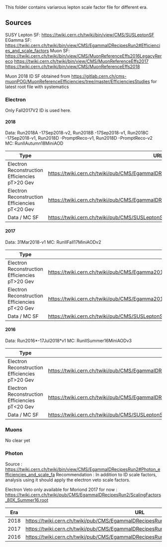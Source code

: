 This folder contains variarous lepton scale factor file for different era. 

## Sources
SUSY Lepton SF: https://twiki.cern.ch/twiki/bin/view/CMS/SUSLeptonSF
EGamma SF: https://twiki.cern.ch/twiki/bin/view/CMS/EgammaIDRecipesRun2#Efficiencies_and_scale_factors
Muon SF:
https://twiki.cern.ch/twiki/bin/view/CMS/MuonReferenceEffs2016LegacyRereco
https://twiki.cern.ch/twiki/bin/view/CMS/MuonReferenceEffs2017
https://twiki.cern.ch/twiki/bin/view/CMS/MuonReferenceEffs2018

Muon 2018 ID SF obtained from https://gitlab.cern.ch/cms-muonPOG/MuonReferenceEfficiencies/tree/master/EfficienciesStudies
for latest root file with systematics

### Electron

Only Fall2017V2 ID is used here.

#### 2018 

Data: Run2018A -17Sep2018-v2, Run2018B -17Sep2018-v1, Run2018C -17Sep2018-v1, Run2018D -PromptReco-v1, Run2018D -PromptReco-v2
MC: RunIIAutumn18MiniAOD 

 | Type                                           | URL                                                                                   | Rename file name                                | 
 | ---                                            | ----                                                                                  | ---                                             | 
 | Electron Reconstruction Efficiencies pT>20 Gev | https://twiki.cern.ch/twiki/pub/CMS/EgammaIDRecipesRun2/egammaEffi.txt_EGM2D.root     | Electron_GT20GeV_RecoSF_2017v2ID_Run2018.root   | 
 | Electron Reconstruction Efficiencies pT<20 Gev | https://twiki.cern.ch/twiki/pub/CMS/EgammaIDRecipesRun2/egammaEffi.txt_EGM2D_low.root | Electron_LT20GeV_RecoSF_2017v2ID_Run2018.root   | 
 | Data / MC SF                                   | https://twiki.cern.ch/twiki/pub/CMS/SUSLeptonSF/ElectronScaleFactors_Run2018.root     | Electron_SUSYScaleFactors_2017v2ID_Run2018.root |

#### 2017

Data: 31Mar2018-v1
MC: RunIIFall17MiniAODv2 

 | Type                                           | URL                                                                                   | Rename file name                                | 
 | ---                                            | ----                                                                                  | ---                                             | 
 | Electron Reconstruction Efficiencies pT>20 Gev | https://twiki.cern.ch/twiki/pub/CMS/Egamma2017DataRecommendations/egammaEffi.txt_EGM2D_runBCDEF_passingRECO.root |  Electron_GT20GeV_RecoSF_2017v2ID_Run2017.root   | 
 | Electron Reconstruction Efficiencies pT<20 Gev | https://twiki.cern.ch/twiki/pub/CMS/Egamma2017DataRecommendations/egammaEffi.txt_EGM2D_runBCDEF_passingRECO_lowEt.root | Electron_LT20GeV_RecoSF_2017v2ID_Run2017.root   | 
 | Data / MC SF                                   | https://twiki.cern.ch/twiki/pub/CMS/SUSLeptonSF/ElectronScaleFactors_Run2017.root | Electron_SUSYScaleFactors_2017v2ID_Run2017.root |

#### 2016

Data: Run2016*-17Jul2018*v1
MC: RunIISummer16MiniAODv3 

  | Type                                           | URL                                                                                               | Rename file name                                | 
  | ---                                            | ----                                                                                              | ---                                             | 
  | Electron Reconstruction Efficiencies pT>20 Gev | https://twiki.cern.ch/twiki/pub/CMS/EgammaIDRecipesRun2/EGM2D_BtoH_GT20GeV_RecoSF_Legacy2016.root | Electron_GT20GeV_RecoSF_2017v2ID_Run2016.root   | 
  | Electron Reconstruction Efficiencies pT<20 Gev | https://twiki.cern.ch/twiki/pub/CMS/EgammaIDRecipesRun2/EGM2D_BtoH_low_RecoSF_Legacy2016.root     | Electron_LT20GeV_RecoSF_2017v2ID_Run2016.root   | 
  | Data / MC SF                                   | https://twiki.cern.ch/twiki/pub/CMS/SUSLeptonSF/ElectronScaleFactors_Run2016.root                 | Electron_SUSYScaleFactors_2017v2ID_Run2016.root | 
 
### Muons

  No clear yet

### Photon

Source : https://twiki.cern.ch/twiki/bin/view/CMS/EgammaIDRecipesRun2#Photon_efficiencies_and_scale_fa
Recommendation : In addition to ID scale factors, analysis using it should apply the electron veto scale factors.

Electron Veto only available for  Moriond 2017 for now : https://twiki.cern.ch/twiki/pub/CMS/EgammaIDRecipesRun2/ScalingFactors_80X_Summer16.root

   | Era  | URL                                                                                      | Rename                          | 
   | ---  | ----                                                                                     | ---                             | 
   | 2018 | https://twiki.cern.ch/twiki/pub/CMS/EgammaIDRecipesRun2/2018_PhotonsLoose.root           | Photon_Loose_Cutbased_2018.root | 
   | 2017 | https://twiki.cern.ch/twiki/pub/CMS/EgammaIDRecipesRun2/2017_PhotonsLoose.root           | Photon_Loose_Cutbased_2017.root | 
   | 2016 | https://twiki.cern.ch/twiki/pub/CMS/EgammaIDRecipesRun2/Fall17V2_2016_Loose_photons.root | Photon_Loose_Cutbased_2016.root | 


